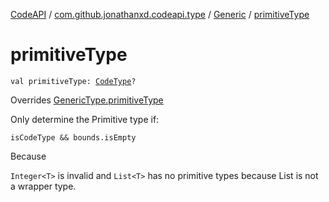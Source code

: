 [CodeAPI](../../index.md) / [com.github.jonathanxd.codeapi.type](../index.md) / [Generic](index.md) / [primitiveType](.)

# primitiveType

`val primitiveType: `[`CodeType`](../-code-type/index.md)`?`

Overrides [GenericType.primitiveType](../-generic-type/primitive-type.md)

Only determine the Primitive type if:

`isCodeType && bounds.isEmpty`

Because

`Integer<T>` is invalid and `List<T>` has no primitive types because List is not a wrapper type.

